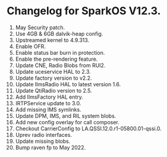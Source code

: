 # Changelog for SparkOS V12.3.

1. May Security patch. <br>
2. Use 4GB & 6GB dalvik-heap config. <br>
3. Upstreamed kernel to 4.9.313. <br>
4. Enable OFR. <br>
5. Enable status bar burn in protection. <br>
6. Enable the pre-rendering feature. <br>
7. Update CNE, Radio Blobs from RUI2. <br>
8. Update uceservice HAL to 2.3. <br>
9. Update factory version to v2.2. <br>
10. Update IImsRadio HAL to latest version 1.6. <br>
11. Update QtiRadio version to 2.5. <br>
12. Add IImsFactory HAL entry. <br>
13. IRTPService update to 3.0. <br>
14. Add missing IMS symlinks. <br>
15. Update DPM, IMS, and RIL system blobs. <br>
16. Add new config overlay for call composer. <br>
17. Checkout CarrierConfig to LA.QSSI.12.0.r1-05800.01-qssi.0. <br>
18. Uprev radio interfaces. <br>
19. Update missing blobs. <br>
20. Bump raven fp to May 2022.
